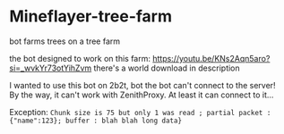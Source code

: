 # Mineflayer-tree-farm
bot farms trees on a tree farm

the bot designed to work on this farm: https://youtu.be/KNs2Aqn5aro?si=_wvkYr73otYihZvm
there's a world download in description

I wanted to use this bot on 2b2t, bot the bot can't connect to the server! <br>
By the way, it can't work with ZenithProxy. At least it can connect to it... 

Exception:
`Chunk size is 75 but only 1 was read ; partial packet : {"name":123}; buffer : blah blah long data}`

